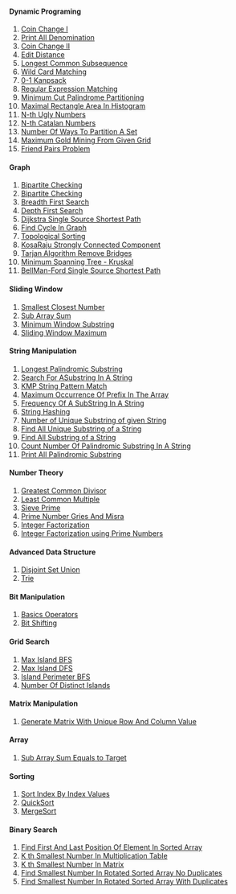 <h4>Dynamic Programing </h4>
<ol>
    <li><a href="https://github.com/Arx1971/Algorithms-Implementation-In-Java/tree/master/src/DynamicProgramming/CoinChange_I">Coin Change I</a></li>
    <li><a href="https://github.com/Arx1971/Algorithms-Implementation-In-Java/tree/master/src/DynamicProgramming/CoinChnagePrintAllDenomination">Print All Denomination</a></li>
    <li><a href="https://github.com/Arx1971/Algorithms-Implementation-In-Java/tree/master/src/DynamicProgramming/CoinChnage_II">Coin Change II</a></li>
    <li><a href="https://github.com/Arx1971/Algorithms-Implementation-In-Java/tree/master/src/DynamicProgramming/EditDistance">Edit Distance</a></li>
    <li><a href="https://github.com/Arx1971/Algorithms-Implementation-In-Java/tree/master/src/DynamicProgramming/LongestIncreasingSubsequence">Longest Common Subsequence</a></li>
    <li><a href="https://github.com/Arx1971/Algorithms-Implementation-In-Java/tree/master/src/DynamicProgramming/WildCardMatching">Wild Card Matching</a></li>
    <li><a href="https://github.com/Arx1971/Algorithms-Implementation-In-Java/tree/master/src/DynamicProgramming/knapsack01">0-1 Kanpsack</a></li>
    <li><a href="https://github.com/Arx1971/Algorithms-Implementation-In-Java/tree/master/src/DynamicProgramming/RegularExpressionMatching">Regular Expression Matching</a></li>
    <li><a href="https://github.com/Arx1971/Algorithms-Implementation-In-Java/tree/master/src/DynamicProgramming/PalindromePartitioning">Minimum Cut Palindrome Partitioning</a></li>
    <li><a href="https://github.com/Arx1971/Algorithms-Implementation-In-Java/tree/master/src/DynamicProgramming/MaximalRectangleAreaInHistogram">Maximal Rectangle Area In Histogram</a></li>
    <li><a href="https://github.com/Arx1971/Algorithms-Implementation-In-Java/tree/master/src/DynamicProgramming/NthUglyNumbers">N-th Ugly Numbers</a></li>
    <li><a href="https://github.com/Arx1971/Algorithms-Implementation-In-Java/tree/master/src/DynamicProgramming/NthCatalanNumbers">N-th Catalan Numbers</a></li>
    <li><a href="https://github.com/Arx1971/Algorithms-Implementation-In-Java/tree/master/src/DynamicProgramming/NumberOfWaysToPartitionASet">Number Of Ways To Partition A Set</a></li>
    <li><a href="https://github.com/Arx1971/Algorithms-Implementation-In-Java/tree/master/src/DynamicProgramming/GoldMineProblem">Maximum Gold Mining From Given Grid</a></li>
    <li><a href="https://github.com/Arx1971/Algorithms-Implementation-In-Java/tree/master/src/DynamicProgramming/FriendPairingProblem">Friend Pairs Problem</a></li>
</ol>

<h4>Graph</h4>
<ol>
    <li><a href="https://github.com/Arx1971/Algorithms-Implementation-In-Java/tree/master/src/Graph/BipartiteCheckingRecursive">Bipartite Checking</a></li>
    <li><a href="https://github.com/Arx1971/Algorithms-Implementation-In-Java/tree/master/src/Graph/BipartiteCheckingNonRecursive">Bipartite Checking</a></li>
    <li><a href="https://github.com/Arx1971/Algorithms-Implementation-In-Java/tree/master/src/Graph/BreadthFirstSearch">Breadth First Search</a></li>
    <li><a href="https://github.com/Arx1971/Algorithms-Implementation-In-Java/tree/master/src/Graph/DepthFirstSearch">Depth First Search</a></li>
    <li><a href="https://github.com/Arx1971/Algorithms-Implementation-In-Java/tree/master/src/Graph/DijkstraSingleSourceShortestPath">Dijkstra Single Source Shortest Path</a></li>
    <li><a href="https://github.com/Arx1971/Algorithms-Implementation-In-Java/tree/master/src/Graph/FindingCycleInDirectedGraph">Find Cycle In Graph</a></li>
    <li><a href="https://github.com/Arx1971/Algorithms-Implementation-In-Java/tree/master/src/Graph/TopologicalSorting">Topological Sorting</a></li>
    <li><a href="https://github.com/Arx1971/Algorithms-Implementation-In-Java/tree/master/src/Graph/KosaRajuStronglyConnectedComponent">KosaRaju Strongly Connected Component</a></li>
    <li><a href="https://github.com/Arx1971/Algorithms-Implementation-In-Java/tree/master/src/Graph/BridgesInGraph">Tarjan Algorithm Remove Bridges</a></li>
    <li><a href="https://github.com/Arx1971/Algorithms-Implementation-In-Java/tree/master/src/Graph/MinimumSpanningTreeKruskal">Minimum Spanning Tree - Kruskal</a></li>
    <li><a href="https://github.com/Arx1971/Algorithms-Implementation-In-Java/tree/master/src/Graph/BellManFordSingleSourceShortestPath">BellMan-Ford Single Source Shortest Path</a></li>    
</ol>

<h4>Sliding Window </h4>
<ol>
    <li><a href="https://github.com/Arx1971/Algorithms-Implementation-In-Java/tree/master/src/SlidingWindow/SmallestClosestNumber">Smallest Closest Number</a></li>
    <li><a href="https://github.com/Arx1971/Algorithms-Implementation-In-Java/tree/master/src/SlidingWindow/SubArraySum">Sub Array Sum</a></li>
    <li><a href="https://github.com/Arx1971/Algorithms-Implementation-In-Java/tree/master/src/SlidingWindow/minimumWindowSubstring">Minimum Window Substring</a></li>
    <li><a href="https://github.com/Arx1971/Algorithms-Implementation-In-Java/tree/master/src/SlidingWindow/slidingWindowMaximum">Sliding Window Maximum</a></li>
</ol>

<h4>String Manipulation</h4>
<ol>
    <li><a href="https://github.com/Arx1971/Algorithms-Implementation-In-Java/tree/master/src/StringManipulation/LongestPalindromicSubstring">Longest Palindromic Substring</a></li>
    <li><a href="https://github.com/Arx1971/Algorithms-Implementation-In-Java/tree/master/src/StringManipulation/SearchForASubstringInAString">Search For ASubstring In A String</a></li>
    <li><a href="https://github.com/Arx1971/Algorithms-Implementation-In-Java/tree/master/src/StringManipulation/KMPStringPatternMatch/">KMP String Pattern Match</a></li>
    <li><a href="https://github.com/Arx1971/Algorithms-Implementation-In-Java/tree/master/src/StringManipulation/MaximumOccurrenceOfPrefixInTheArray/">Maximum Occurrence Of Prefix In The Array</a></li>
    <li><a href="https://github.com/Arx1971/Algorithms-Implementation-In-Java/tree/master/src/StringManipulation/FrequencyOfASubStringInAString/">Frequency Of A SubString In A String</a></li>
    <li><a href="https://github.com/Arx1971/Algorithms-Implementation-In-Java/tree/master/src/StringManipulation/ComputeHash/">String Hashing</a></li>
    <li><a href="https://github.com/Arx1971/Algorithms-Implementation-In-Java/tree/master/src/StringManipulation/CountNumberUniqueSubStrings/">Number of Unique Substring of given String</a></li>
    <li><a href="https://github.com/Arx1971/Algorithms-Implementation-In-Java/tree/master/src/StringManipulation/FindAllUniqueSubstringOfString/">Find All Unique Substring of a String</a></li>
    <li><a href="https://github.com/Arx1971/Algorithms-Implementation-In-Java/tree/master/src/StringManipulation/AllTheSubstringOfAString/">Find All Substring of a String</a></li>    
    <li><a href="https://github.com/Arx1971/Algorithms-Implementation-In-Java/tree/master/src/StringManipulation/CountNumberOfPalindromicSubstringInAString">Count Number Of Palindromic Substring In A String</a></li>
    <li><a href="https://github.com/Arx1971/Algorithms-Implementation-In-Java/tree/master/src/StringManipulation/PrintAllPalindromicSubstring/">Print All Palindromic Substring</a></li>
</ol>

<h4>Number Theory</h4>
<ol>
    <li><a href="https://github.com/Arx1971/Algorithms-Implementation-In-Java/tree/master/src/NumberTheory/GreatestCommonDivisor/">Greatest Common Divisor</a></li>
    <li><a href="https://github.com/Arx1971/Algorithms-Implementation-In-Java/tree/master/src/NumberTheory/LeastCommonMultiple">Least Common Multiple</a></li>
    <li><a href="https://github.com/Arx1971/Algorithms-Implementation-In-Java/tree/master/src/NumberTheory/SievePrime">Sieve Prime</a></li>
    <li><a href="https://github.com/Arx1971/Algorithms-Implementation-In-Java/tree/master/src/NumberTheory/PrimeNumberGriesAndMisra">Prime Number Gries And Misra</a></li>
    <li><a href="https://github.com/Arx1971/Algorithms-Implementation-In-Java/tree/master/src/NumberTheory/IntegerFactorization">Integer Factorization</a></li>
    <li><a href="https://github.com/Arx1971/Algorithms-Implementation-In-Java/tree/master/src/NumberTheory/PrimeFactorization">Integer Factorization using Prime Numbers</a></li>
</ol>

<h4>Advanced Data Structure</h4>
<ol>
    <li><a href="https://github.com/Arx1971/Algorithms-Implementation-In-Java/tree/master/src/AdvancedDataStructure/DisjointSetUnion">Disjoint Set Union</a></li>
    <li><a href="https://github.com/Arx1971/Algorithms-Implementation-In-Java/tree/master/src/AdvancedDataStructure/Trie">Trie</a></li>
</ol>

<h4>Bit Manipulation</h4>
<ol>
    <li><a href="https://github.com/Arx1971/Algorithms-Implementation-In-Java/tree/master/src/BitManipulation/BasicsOperators">Basics Operators</a></li>
    <li><a href="https://github.com/Arx1971/Algorithms-Implementation-In-Java/tree/master/src/BitManipulation/BitShifting">Bit Shifting</a></li>
</ol>

<h4>Grid Search</h4>
<ol>
    <li><a href="https://github.com/Arx1971/Algorithms-Implementation-In-Java/tree/master/src/GridSearchProblem/BreadthFirstSearch/MaxAreaOfIsland">Max Island BFS</a></li>
    <li><a href="https://github.com/Arx1971/Algorithms-Implementation-In-Java/tree/master/src/GridSearchProblem/DepthFirstSearch/MaxAreaOfIsland">Max Island DFS</a></li>
    <li><a href="https://github.com/Arx1971/Algorithms-Implementation-In-Java/tree/master/src/GridSearchProblem/BreadthFirstSearch/IslandPerimeter">Island Perimeter BFS</a></li>
    <li><a href="https://github.com/Arx1971/Algorithms-Implementation-In-Java/tree/master/src/GridSearchProblem/BreadthFirstSearch/NumberOfDistinctIslands">Number Of Distinct Islands</a></li>
</ol>

<h4>Matrix Manipulation </h4>
<ol>
    <li><a href="https://github.com/Arx1971/Algorithms-Implementation-In-Java/tree/master/src/Matrix/GenerateMatrixWithUniqueRowAndColumnValue">Generate Matrix With Unique Row And Column Value</a></li>
</ol>

<h4>Array </h4>
<ol>
    <li><a href="https://github.com/Arx1971/Algorithms-Implementation-In-Java/tree/master/src/Array/SubArrayWithGivenSum">Sub Array Sum Equals to Target</a></li>
</ol>

<h4>Sorting</h4>
<ol>
    <li><a href="https://github.com/Arx1971/Algorithms-Implementation-In-Java/tree/master/src/SortingAlgorithms/SortIndexByIndexValues">Sort Index By Index Values</a></li>
    <li><a href="https://github.com/Arx1971/Algorithms-Implementation-In-Java/tree/master/src/SortingAlgorithms/QuickSort">QuickSort</a></li>
    <li><a href="https://github.com/Arx1971/Algorithms-Implementation-In-Java/tree/master/src/SortingAlgorithms/MergeSort">MergeSort</a></li>
</ol>

<h4>Binary Search</h4>
<ol>
    <li><a href="https://github.com/Arx1971/Algorithms-Implementation-In-Java/tree/master/src/BinarySearch/FindFirstAndLastPositionOfElementInSortedArray">Find First And Last Position Of Element In Sorted Array</a></li>
    <li><a href="https://github.com/Arx1971/Algorithms-Implementation-In-Java/tree/master/src/BinarySearch/KthSmallestNumberInMultiplicationTable">K th Smallest Number In Multiplication Table</a></li>
    <li><a href="https://github.com/Arx1971/Algorithms-Implementation-In-Java/tree/master/src/BinarySearch/KthSmallestNumberInMatrix">K th Smallest Number In Matrix</a></li>
    <li><a href="https://github.com/Arx1971/Algorithms-Implementation-In-Java/tree/master/src/BinarySearch/FindSmallestNumberInRotatedSortedArrayNoDuplicates">Find Smallest Number In Rotated Sorted Array No Duplicates</a></li>
    <li><a href="https://github.com/Arx1971/Algorithms-Implementation-In-Java/tree/master/src/BinarySearch/FindSmallestNumberInRotatedSortedArrayDuplicates">Find Smallest Number In Rotated Sorted Array With Duplicates</a></li>
</ol>